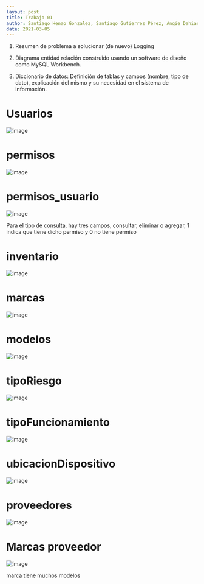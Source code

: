 ```yaml
---
layout: post
title: Trabajo 01
author: Santiago Henao Gonzalez, Santiago Gutierrez Pérez, Angie Dahiana Vargas Serna y Luisa María Zapata Saldarriaga 
date: 2021-03-05
---
```



1. Resumen de problema a solucionar (de nuevo)
Logging 

2. Diagrama entidad relación construido usando un software de diseño
como MySQL Workbench. 
3. Diccionario de datos: Definición de tablas y campos (nombre, tipo de dato), explicación del mismo y su necesidad en el sistema de información.


# Usuarios
![image](https://user-images.githubusercontent.com/80167676/114285314-ea433680-9a1b-11eb-86cc-17396284bec9.png)


# permisos
![image](https://user-images.githubusercontent.com/80167676/114285366-31312c00-9a1c-11eb-92e7-1035aa856272.png)


# permisos_usuario
![image](https://user-images.githubusercontent.com/80167676/114285370-3aba9400-9a1c-11eb-8766-a691866aff52.png)




Para el tipo de consulta, hay tres campos, consultar, eliminar o agregar, 1 indica que tiene dicho permiso y 0 no tiene permiso


# inventario
![image](https://user-images.githubusercontent.com/80167676/114285381-4c03a080-9a1c-11eb-8e3f-29e96c4ab8f8.png)

# marcas
![image](https://user-images.githubusercontent.com/80167676/114285387-54f47200-9a1c-11eb-9b4a-832ed70da6ce.png)


# modelos
![image](https://user-images.githubusercontent.com/80167676/114285402-705f7d00-9a1c-11eb-8538-ef70dddaa954.png)



# tipoRiesgo
![image](https://user-images.githubusercontent.com/80167676/114285409-7bb2a880-9a1c-11eb-8def-900998d66f26.png)

# tipoFuncionamiento
![image](https://user-images.githubusercontent.com/80167676/114285411-82412000-9a1c-11eb-8667-9a993b57f718.png)


# ubicacionDispositivo
![image](https://user-images.githubusercontent.com/80167676/114285415-8a995b00-9a1c-11eb-9c7e-5248abc45c63.png)


# proveedores
![image](https://user-images.githubusercontent.com/80167676/114285417-938a2c80-9a1c-11eb-9616-f1896159f332.png)

# Marcas proveedor
![image](https://user-images.githubusercontent.com/80167676/114285426-aac91a00-9a1c-11eb-816a-55f5fa7df3af.png)


marca tiene muchos modelos
